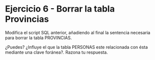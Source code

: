 # Ejercicio 6 - Borrar la  tabla Provincias 

Modifica el script SQL anterior, añadiendo al final la sentencia necesaria para borrar la tabla PROVINCIAS.

¿Puedes? ¿Influye el que la tabla PERSONAS este relacionada con ésta mediante una clave foránea?. Razona tu respuesta.